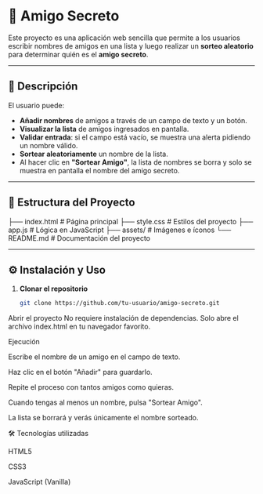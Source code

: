 # 🎉 Amigo Secreto

Este proyecto es una aplicación web sencilla que permite a los usuarios escribir nombres de amigos en una lista y luego realizar un **sorteo aleatorio** para determinar quién es el **amigo secreto**.

---

## 🚀 Descripción

El usuario puede:
- **Añadir nombres** de amigos a través de un campo de texto y un botón.
- **Visualizar la lista** de amigos ingresados en pantalla.
- **Validar entrada**: si el campo está vacío, se muestra una alerta pidiendo un nombre válido.
- **Sortear aleatoriamente** un nombre de la lista.
- Al hacer clic en **"Sortear Amigo"**, la lista de nombres se borra y solo se muestra en pantalla el nombre del amigo secreto.

---

## 📂 Estructura del Proyecto

├── index.html # Página principal
├── style.css # Estilos del proyecto
├── app.js # Lógica en JavaScript
├── assets/ # Imágenes e íconos
└── README.md # Documentación del proyecto

---

## ⚙️ Instalación y Uso

1. **Clonar el repositorio**  
   ```bash
   git clone https://github.com/tu-usuario/amigo-secreto.git

Abrir el proyecto
No requiere instalación de dependencias.
Solo abre el archivo index.html en tu navegador favorito.

Ejecución

Escribe el nombre de un amigo en el campo de texto.

Haz clic en el botón "Añadir" para guardarlo.

Repite el proceso con tantos amigos como quieras.

Cuando tengas al menos un nombre, pulsa "Sortear Amigo".

La lista se borrará y verás únicamente el nombre sorteado.

🛠️ Tecnologías utilizadas

HTML5

CSS3

JavaScript (Vanilla)